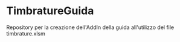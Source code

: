 # TimbratureGuida
Repository per la creazione dell'AddIn della guida all'utilizzo del file timbrature.xlsm
